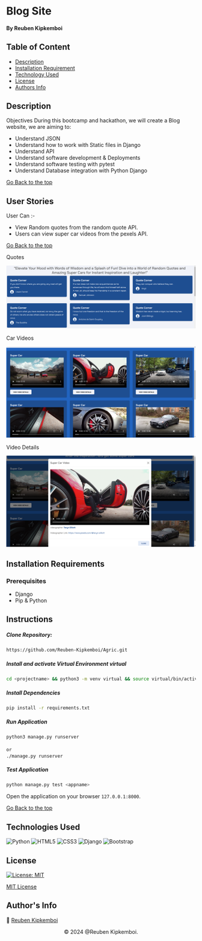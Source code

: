 # Blog Site

#### By Reuben Kipkemboi

## Table of Content

+ [Description](#description)
+ [Installation Requirement](#installation-requirements)
+ [Technology Used](#technologies-used)
+ [License](#license)
+ [Authors Info](#authors-info)

## Description
Objectives During this bootcamp and hackathon, we will create a Blog website, we are aiming to:

- Understand JSON
- Understand how to work with Static files in Django
- Understand API
- Understand software development & Deployments
- Understand software testing with pytest
- Understand Database integration with Python Django


[Go Back to the top](#blog-site)


## User Stories

User Can :-

* View Random quotes from the random quote API.
* Users can view super car videos from the pexels API.

[Go Back to the top](#blog-site)

Quotes

![Quotes](./static/images/quote.png)

Car Videos

![Videos](./static/images/videos.png)


Video Details

![Single Video Details](./static/images/video.png)


## Installation Requirements

### Prerequisites

- Django
- Pip & Python


## Instructions
   
##### Clone Repository:  
 ```bash 
https://github.com/Reuben-Kipkemboi/Agric.git 
```
##### Install and activate Virtual Environment virtual  
 ```bash 
cd <projectname> && python3 -m venv virtual && source virtual/bin/activate 
```  
##### Install Dependencies  
 ```bash 
 pip install -r requirements.txt 
```  
 
##### Run Application  
 ```bash 
 python3 manage.py runserver 

 or
 ./manage.py runserver
```
##### Test Application  
 ```bash 
 python manage.py test <appname>
```
Open the application on your browser `127.0.0.1:8000`.  

[Go Back to the top](#blog-site)


## Technologies Used

![Python](https://img.shields.io/badge/python-3670A0?style=for-the-badge&logo=python&logoColor=ffdd54)
![HTML5](https://img.shields.io/badge/html5-%23E34F26.svg?style=for-the-badge&logo=html5&logoColor=white)
![CSS3](https://img.shields.io/badge/css3-%231572B6.svg?style=for-the-badge&logo=css3&logoColor=white)
![Django](https://img.shields.io/badge/django-%23092E20.svg?style=for-the-badge&logo=django&logoColor=white)
![Bootstrap](https://img.shields.io/badge/bootstrap-%23563D7C.svg?style=for-the-badge&logo=bootstrap&logoColor=white)


## License
[![License: MIT](https://img.shields.io/badge/License-MIT-yellow.svg)](https://opensource.org/licenses/MIT)

[MIT License](LICENSE)


## Author's Info

 :email: [Reuben Kipkemboi](https://gmail.com)  

<p align = "center">
    &copy; 2024 @Reuben Kipkemboi.
</p>
